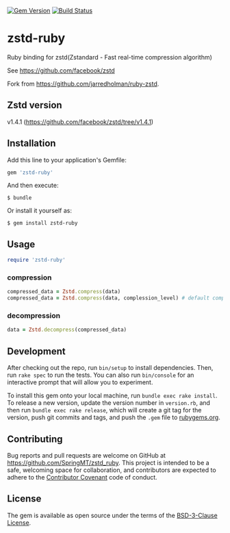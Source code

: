 [![Gem Version](https://badge.fury.io/rb/zstd-ruby.svg)](https://badge.fury.io/rb/zstd-ruby)
[![Build Status](https://travis-ci.org/SpringMT/zstd-ruby.svg?branch=master)](https://travis-ci.org/SpringMT/zstd-ruby)

# zstd-ruby

Ruby binding for zstd(Zstandard - Fast real-time compression algorithm)

See https://github.com/facebook/zstd

Fork from https://github.com/jarredholman/ruby-zstd.

## Zstd version
v1.4.1 (https://github.com/facebook/zstd/tree/v1.4.1)

## Installation

Add this line to your application's Gemfile:

```ruby
gem 'zstd-ruby'
```

And then execute:

    $ bundle

Or install it yourself as:

    $ gem install zstd-ruby

## Usage

```ruby
require 'zstd-ruby'
```

### compression

```ruby
compressed_data = Zstd.compress(data)
compressed_data = Zstd.compress(data, complession_level) # default compression_level is 0
```


### decompression

```ruby
data = Zstd.decompress(compressed_data)
```

## Development

After checking out the repo, run `bin/setup` to install dependencies. Then, run `rake spec` to run the tests. You can also run `bin/console` for an interactive prompt that will allow you to experiment.

To install this gem onto your local machine, run `bundle exec rake install`. To release a new version, update the version number in `version.rb`, and then run `bundle exec rake release`, which will create a git tag for the version, push git commits and tags, and push the `.gem` file to [rubygems.org](https://rubygems.org).

## Contributing

Bug reports and pull requests are welcome on GitHub at https://github.com/SpringMT/zstd_ruby. This project is intended to be a safe, welcoming space for collaboration, and contributors are expected to adhere to the [Contributor Covenant](http://contributor-covenant.org) code of conduct.


## License

The gem is available as open source under the terms of the [BSD-3-Clause License](https://opensource.org/licenses/BSD-3-Clause).

